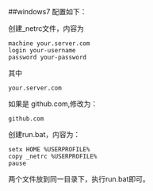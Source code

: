 ##windows7 配置如下：

创建_netrc文件，内容为

	machine your.server.com
	login your-username
	password your-password

其中 

	your.server.com
如果是 github.com,修改为：

	github.com

创建run.bat，内容为：

	setx HOME %USERPROFILE%
	copy _netrc %USERPROFILE%
	pause

两个文件放到同一目录下，执行run.bat即可。